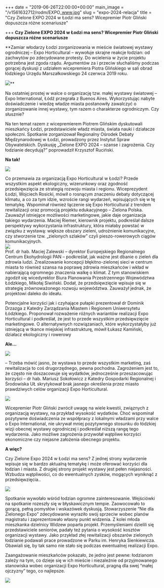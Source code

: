 +++
date = "2019-06-26T22:00:00+00:00"
main_image = "/v1561632712/rodm/EXPO_www.jpg"
slug = "expo-2024-relacja"
title = "Czy Zielone EXPO 2024 w Łodzi ma sens? Wicepremier Piotr Gliński dopuszcza różne scenariusze"

+++
**Czy Zielone EXPO 2024 w Łodzi ma sens? Wicepremier Piotr Gliński dopuszcza różne scenariusze**

**Zamiar włodarzy Łodzi zorganizowania w mieście światowej wystawy ogrodniczej – Expo Horticultural – wywołuje skrajne reakcje łodzian: od zachwytów po zdecydowane protesty. Do wcielenia w życie projektu potrzebna jest zgoda rządu. Argumentów za i przeciw słuchaliśmy podczas gorącej dyskusji z udziałem wicepremiera Piotra Glińskiego w sali obrad łódzkiego Urzędu Marszałkowskiego 24 czerwca 2019 roku.  
  
![](https://res.cloudinary.com/inspro/image/upload/v1561633182/rodm/DSC_4489.jpg)**

Na ostatniej prostej w walce o organizację tzw. małej wystawy światowej – Expo International, Łódź przegrała z Buenos Aires. Wykorzystując nabyte doświadczenie i wiedzę władze miasta postanowiły zawalczyć o zorganizowanie innej wystawy, tym razem o charakterze ogrodniczym. Czy słusznie?

Na ten temat razem z wicepremierem Piotrem Glińskim dyskutowali mieszkańcy Łodzi, przedstawiciele władz miasta, świata nauki i działacze społeczni. Spotkanie zorganizował Regionalny Ośrodek Debaty Międzynarodowej w Łodzi, prowadzony przez Instytut Spraw Obywatelskich. Dyskusję „Zielone EXPO 2024 – szanse i zagrożenia. Czy łodzianie decydują?” poprowadził Krzysztof Ruciński.

**Na tak!**

![](https://res.cloudinary.com/inspro/image/upload/v1561633286/rodm/DSC_4510.jpg)

Co przemawia za organizacją Expo Horticultural w Łodzi? Przede wszystkim aspekt ekologiczny, wizerunkowy oraz zgodność przedsięwzięcia ze strategią rozwoju miasta i regionu. Wiceprezydent Łodzi, Wojciech Rosicki, mówił o rosnącym znaczeniu debaty dotyczącej klimatu, a co za tym idzie, wzroście rangi wydarzeń, wpisujących się w tę tematykę. Wspominał również łączenie się Expo Horticultural z trendem rewitalizacji oraz promocją projektu edukacyjnego – Zielona Polska. Zauważył istniejące możliwości marketingowe, jakie daje organizacja takiego wydarzenia. Maciej Riemer, kierownik projektu, podkreślał dalsze perspektywy wykorzystania infrastruktury, która miałaby powstać w związku z wystawą: większe obszary zieleni, udrożnienie komunikacyjne, czy stworzenie tzw. „zielonych szlaków” czyli pieszo-rowerowych ciągów komunikacyjnych.  
![](https://res.cloudinary.com/inspro/image/upload/v1561633313/rodm/DSC_4590.jpg)  
Prof. dr hab. Maciej Zalewski – dyrektor Europejskiego Regionalnego Centrum Ekohydrologii PAN – podkreślał, jak ważne jest dbanie o zieleń dla zdrowia ludzi. Zrealizowanie koncepcji błękitno-zielonej sieci w centrum miasta to również szansa na poprawę zdrowia mieszkańców i wkład w nabierającą ogromnego znaczenia walkę o klimat. Z tym stanowiskiem zgodził się wicedyrektor Biura Planowania Przestrzennego Województwa Łódzkiego, Mikołaj Siwiński. Dodał, że przedsięwzięcie wpisuje się w strategię zrównoważonego rozwoju województwa. Zauważył jednak, że projektowi daleko do ideału.

Potencjalne korzyści jak i czyhające pułapki prezentował dr Dominik Drzazga z Katedry Zarządzania Miastem i Regionem Uniwersytetu Łódzkiego. Proponował rozważenie różnych wariantów realizacji Expo Horticultural i podkreślał, że jest to przede wszystkim przedsięwzięcie marketingowe. O alternatywnych rozwiązaniach, które wykorzystałyby już istniejącą w tkance miejskiej infrastrukturę, mówił Łukasz Kamiński, działacz ekologiczny i rowerowy

**Ale...**

![](https://res.cloudinary.com/inspro/image/upload/v1561633347/rodm/DSC_4572.jpg)

– Trzeba mówić jasno, że wystawa to przede wszystkim marketing, zaś rewitalizacja to coś drugorzędnego, pewna pochodna. Zagrożeniem jest to, że często nie doszacowuje się wydatków, jednocześnie przeszacowując korzyści – dr hab. Mariusz Sokołowicz z Katedry Gospodarki Regionalnej i Środowiska UŁ skrytykował brak jasnego określenia przez miasto prawdziwych celów organizacji Expo Horticultural.

![](https://res.cloudinary.com/inspro/image/upload/v1561633395/rodm/DSC_4529.jpg)

Wicepremier Piotr Gliński zwrócił uwagę na wiele kwestii, związnych z organizacją wystawy, na przykład wysokość wydatków. Choć wspominał pozytywne doświadczenia ze współpracy z lokalnymi władzami przy walce o Expo International, nie ukrywał mniej pozytywnego stosunku do łódzkiej wizji obecnej wystawy ogrodniczej i podkreślał niższą rangę tego wydarzenia. Jako możliwe zagrożenia przywołał wątpliwe korzyści ekonomiczne czy niejasne założenia obecnego projektu.

**A więc?**

Czy Zielone Expo 2024 w Łodzi ma sens? Z jednej strony wydarzenie wpisuje się w bardzo aktualną tematykę i może oferować korzyści dla łodzian i miasta. Z drugiej strony projekt wystawy jest pełen niejasności. Wzbudza wątpliwości, co do ewentualnych zysków, mogących wyniknąć z przedsięwzięcia..

![](https://res.cloudinary.com/inspro/image/upload/v1561633415/rodm/DSC_4472.jpg)

Spotkanie wywołało wśród łodzian ogromne zainteresowanie. Wejściówki na spotkanie rozeszły się w błyskawicznym tempie. Zaowocowało to gorącą, pełną pomysłów i wskazówek dyskusją. Stowarzyszenie “Nie dla Zielonego Expo” zdecydowanie wyraziło swój sprzeciw wobec planów magistratu i zaprezentowało własny punkt widzenia. Z kolei młoda mieszkanka dzielnicy Widzew poparła projekt. Przemyśleniami dzielili się przedstawiciele seniorów, padały też pytania o wysokość kosztów organizacji wystawy. Jako przykład złej rewitalizacji obszarów zielonych łodzianie podawali prace prowadzone w Parku im. Henryka Sienkiewicza. Obawiali się, by tak samo nie stało się podczas ewentualnej realizacji Expo.

Zaangażowanie mieszkańców pokazało, że jedno jest pewne: łodzianom zależy na tym, co dzieje się w ich mieście i niezależnie od przyjmowanego stanowiska wobec organizacji Expo Horticultural, pragną dla swej “małej ojczyzny” tego, co najlepsze.

![](https://res.cloudinary.com/inspro/image/upload/v1561633487/rodm/DSC_4510-1.jpg)